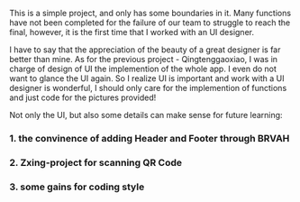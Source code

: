 This is a simple project, and only has some boundaries in it. Many functions have not been completed for the failure of our team to struggle to reach the final, however, it is the first time that I worked with an UI designer. 

I have to say that the appreciation of the beauty of a great designer is far better than mine. As for the previous project - Qingtenggaoxiao, I was in charge of design of UI the implemention of the whole app. I even do not want to glance the UI again. So I realize UI is important and work with a UI designer is wonderful, I should only care for the implemention of functions and just code for the pictures provided!

Not only the UI, but also some details can make sense for future learning:

### 1. the convinence of adding Header and Footer through BRVAH

### 2. Zxing-project for scanning QR Code

### 3. some gains for coding style
